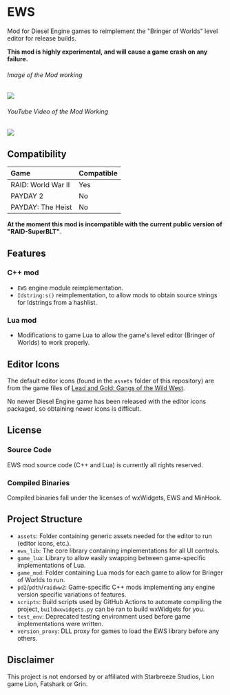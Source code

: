 # EWS

Mod for Diesel Engine games to reimplement the "Bringer of Worlds" level editor for release builds.

**This mod is highly experimental, and will cause a game crash on any failure.**

###### Image of the Mod working
![]("/.github/ews-2025-03-21.png")
###### YouTube Video of the Mod Working
[![](https://img.youtube.com/vi/IYaGhP9ibMQ/0.jpg)](https://www.youtube.com/watch?v=IYaGhP9ibMQ)

## Compatibility
|Game              |Compatible|
|:-----------------|:---------|
|RAID: World War II|Yes       |
|PAYDAY 2          |No        |
|PAYDAY: The Heist |No        |

**At the moment this mod is incompatible with the current public version of "RAID-SuperBLT"**.

## Features
### C++ mod
 - `EWS` engine module reimplementation.
 - `Idstring:s()` reimplementation, to allow mods to obtain source strings for Idstrings from a hashlist.

### Lua mod
 - Modifications to game Lua to allow the game's level editor (Bringer of Worlds) to work properly.

## Editor Icons
The default editor icons (found in the `assets` folder of this repository) are from the game files of [Lead and Gold: Gangs of the Wild West](https://store.steampowered.com/app/42120/Lead_and_Gold_Gangs_of_the_Wild_West/).

No newer Diesel Engine game has been released with the editor icons packaged, so obtaining newer icons is difficult.

## License
### Source Code
EWS mod source code (C++ and Lua) is currently all rights reserved.

### Compiled Binaries
Compiled binaries fall under the licenses of wxWidgets, EWS and MinHook.

## Project Structure

 - `assets`: Folder containing generic assets needed for the editor to run (editor icons, etc.).
 - `ews_lib`: The core library containing implementations for all UI controls.
 - `game_lua`: Library to allow easily swapping between game-specific implementations of Lua.
 - `game_mod`: Folder containing Lua mods for each game to allow for Bringer of Worlds to run.
 - `pd2`/`pdth`/`raidww2`: Game-specific C++ mods implementing any engine version specific variations of features.
 - `scripts`: Build scripts used by GitHub Actions to automate compiling the project, `buildwxwidgets.py` can be ran to build wxWidgets for you.
 - `test_env`: Deprecated testing environment used before game implementations were written.
 - `version_proxy`: DLL proxy for games to load the EWS library before any others.

## Disclaimer
This project is not endorsed by or affiliated with Starbreeze Studios, Lion game Lion, Fatshark or Grin.
